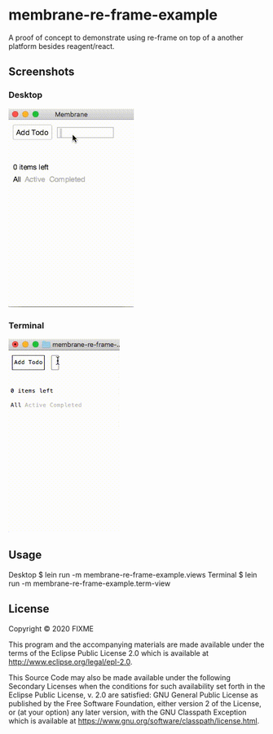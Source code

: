 # membrane-re-frame-example

A proof of concept to demonstrate using re-frame on top of a another platform besides reagent/react.

## Screenshots

### Desktop
![desktop](desktop-demo.gif?raw=true)

### Terminal
![terminal example](term-demo.gif?raw=true)


## Usage

Desktop
    $ lein run -m membrane-re-frame-example.views
Terminal
    $ lein run -m membrane-re-frame-example.term-view

## License

Copyright © 2020 FIXME

This program and the accompanying materials are made available under the
terms of the Eclipse Public License 2.0 which is available at
http://www.eclipse.org/legal/epl-2.0.

This Source Code may also be made available under the following Secondary
Licenses when the conditions for such availability set forth in the Eclipse
Public License, v. 2.0 are satisfied: GNU General Public License as published by
the Free Software Foundation, either version 2 of the License, or (at your
option) any later version, with the GNU Classpath Exception which is available
at https://www.gnu.org/software/classpath/license.html.
